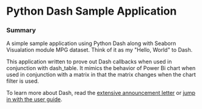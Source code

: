 # Python Dash Sample Application

### Summary
A simple sample application using Python Dash along with Seaborn Visualation module MPG dataset. Think of it as my "Hello, World" to Dash.

This application written to prove out Dash callbacks when used in conjunction with dash_table.  It mimics the behavior of Power Bi chart when used in conjunction with a matrix in
that the matrix changes when the chart filter is used.  

To learn more about Dash, read the [extensive announcement letter](https://medium.com/@plotlygraphs/introducing-dash-5ecf7191b503) or [jump in with the user guide](https://plotly.com/dash).
